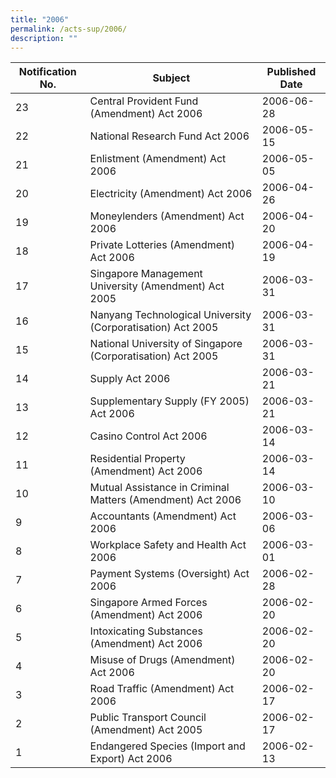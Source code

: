 ```yaml
---
title: "2006"
permalink: /acts-sup/2006/
description: ""
---
```

|Notification No.|Subject|Published Date|
|---|---|---|
|23|Central Provident Fund (Amendment) Act 2006|2006-06-28|
|22|National Research Fund Act 2006|2006-05-15|
|21|Enlistment (Amendment) Act 2006|2006-05-05|
|20|Electricity (Amendment) Act 2006|2006-04-26|
|19|Moneylenders (Amendment) Act 2006|2006-04-20|
|18|Private Lotteries (Amendment) Act 2006|2006-04-19|
|17|Singapore Management University (Amendment) Act 2005|2006-03-31|
|16|Nanyang Technological University (Corporatisation) Act 2005|2006-03-31|
|15|National University of Singapore (Corporatisation) Act 2005|2006-03-31|
|14|Supply Act 2006|2006-03-21|
|13|Supplementary Supply (FY 2005) Act 2006|2006-03-21|
|12|Casino Control Act 2006|2006-03-14|
|11|Residential Property (Amendment) Act 2006|2006-03-14|
|10|Mutual Assistance in Criminal Matters (Amendment) Act 2006|2006-03-10|
|9|Accountants (Amendment) Act 2006|2006-03-06|
|8|Workplace Safety and Health Act 2006|2006-03-01|
|7|Payment Systems (Oversight) Act 2006|2006-02-28|
|6|Singapore Armed Forces (Amendment) Act 2006|2006-02-20|
|5|Intoxicating Substances (Amendment) Act 2006|2006-02-20|
|4|Misuse of Drugs (Amendment) Act 2006|2006-02-20|
|3|Road Traffic (Amendment) Act 2006|2006-02-17|
|2|Public Transport Council (Amendment) Act 2005|2006-02-17|
|1|Endangered Species (Import and Export) Act 2006|2006-02-13|